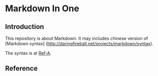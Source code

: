 # Markdown In One

## Introduction
This repository is about Markdown. It may includes chinese version of [Markdown syntax] (http://daringfireball.net/projects/markdown/syntax).

The syntax is at [Ref-A].

## Reference
[Ref-A]: http://daringfireball.net/projects/markdown/syntax "Markdown syntax"

